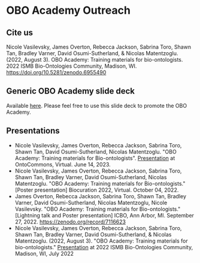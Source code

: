 # OBO Academy Outreach

## Cite us

Nicole Vasilevsky, James Overton, Rebecca Jackson, Sabrina Toro, Shawn Tan, Bradley Varner, David Osumi-Sutherland, & Nicolas Matentzoglu. (2022, August 3). OBO Academy: Training materials for bio-ontologists. 2022 ISMB Bio-Ontologies Community, Madison, WI. https://doi.org/10.5281/zenodo.6955490

## Generic OBO Academy slide deck

Available [here](https://docs.google.com/presentation/d/1pZLAsd5tXiXLEISYXYwQ05DTLMGFWQnDUk7LS7NgXkE/edit#slide=id.p1). Please feel free to use this slide deck to promote the OBO Academy.

## Presentations

- Nicole Vasilevsky, James Overton, Rebecca Jackson, Sabrina Toro, Shawn Tan, David Osumi-Sutherland, Nicolas Matentzoglu. "OBO Academy: 
Training materials for Bio-ontologists". [Presentation](https://docs.google.com/presentation/d/10kF9OE56UTf21cm52OJhJw8cw8VXaEdTGUalTXDwQjM/edit#slide=id.p1) at OntoCommons, Virtual. June 14, 2023.
- Nicole Vasilevsky, James Overton, Rebecca Jackson, Sabrina Toro, Shawn Tan, Bradley Varner, David Osumi-Sutherland, Nicolas Matentzoglu. "OBO Academy: Training materials for Bio-ontologists." [Poster presentation] Biocuration 2022, Virtual. October 04, 2022.
- James Overton, Rebecca Jackson, Sabrina Toro, Shawn Tan, Bradley Varner, David Osumi-Sutherland, Nicolas Matentzoglu, Nicole Vasilevsky. "OBO Academy: Training materials for Bio-ontologists." [Lightning talk and Poster presentation] ICBO, Ann Arbor, MI. September 27, 2022. https://zenodo.org/record/7116623
- Nicole Vasilevsky, James Overton, Rebecca Jackson, Sabrina Toro, Shawn Tan, Bradley Varner, David Osumi-Sutherland, & Nicolas Matentzoglu. (2022, August 3). "OBO Academy: Training materials for bio-ontologists." [Presentation](https://docs.google.com/presentation/d/1OVnCvcH2PIHvfgY3hE1FG0edGXCxrTv1nv9pA-jLRx4/edit) at 2022 ISMB Bio-Ontologies Community, Madison, WI, July 2022 

